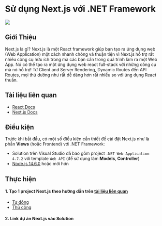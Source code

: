 ﻿# Sử dụng Next.js với .NET Framework

![](https://assets.vercel.com/image/upload/v1662090959/front/nextjs/twitter-card.png)

## Giới Thiệu

Next.js là gì? Next.js là một React framework giúp bạn tạo ra ứng dụng web (Web Application) một cách nhanh chóng và thuận tiện vì Next.js hỗ trợ rất nhiều công cụ hữu ích trong mà các bạn cần trong quá trình làm ra một Web App. Nó có thể tạo ra một ứng dụng web react full-stack với những công cụ mà nó hỗ trợ! Từ Client and Server Rendering, Dynamic Routes đến API Routes, mọi thứ dường như rất dễ dàng hơn rất nhiều so với ứng dụng React thuần.

## Tài liệu liên quan

- [React Docs](https://reactjs.org/docs/getting-started.html)
- [Next.js Docs](https://nextjs.org/docs/getting-started)

## Điều kiện

Trước khi bắt đầu, có một số điều kiện cần thiết để cài đặt Next.js như là phần **Views** (hoặc Frontend) với .NET Framework: 

- Solution trên Visual Studio đã bao gồm project `.NET Web Application 4.7.2` với template `Web API` (để sử dụng làm **Models**, **Controller**)
- [Node.js 14.6.0](https://nodejs.org) hoặc mới hơn

## Thực hiện

#### 1. Tạo 1 project Next.js theo hướng dẫn trên [tài liệu liên quan](#tài-liệu-liên-quan)

- [Tự động](https://nextjs.org/docs/getting-started#automatic-setup)
- [Thủ công](https://nextjs.org/docs/getting-started#manual-setup)

#### 2. Link dự án Next.js vào Solution